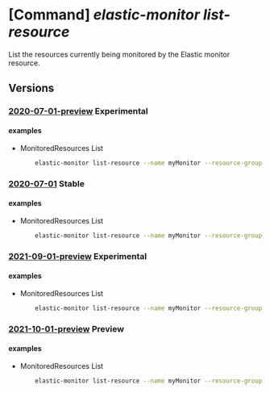 # [Command] _elastic-monitor list-resource_

List the resources currently being monitored by the Elastic monitor resource.

## Versions

### [2020-07-01-preview](/Resources/mgmt-plane/L3N1YnNjcmlwdGlvbnMve30vcmVzb3VyY2Vncm91cHMve30vcHJvdmlkZXJzL21pY3Jvc29mdC5lbGFzdGljL21vbml0b3JzL3t9L2xpc3Rtb25pdG9yZWRyZXNvdXJjZXM=/2020-07-01-preview.xml) **Experimental**

<!-- mgmt-plane /subscriptions/{}/resourcegroups/{}/providers/microsoft.elastic/monitors/{}/listmonitoredresources 2020-07-01-preview -->

#### examples

- MonitoredResources List
    ```bash
        elastic-monitor list-resource --name myMonitor --resource-group myResourceGroup
    ```

### [2020-07-01](/Resources/mgmt-plane/L3N1YnNjcmlwdGlvbnMve30vcmVzb3VyY2Vncm91cHMve30vcHJvdmlkZXJzL21pY3Jvc29mdC5lbGFzdGljL21vbml0b3JzL3t9L2xpc3Rtb25pdG9yZWRyZXNvdXJjZXM=/2020-07-01.xml) **Stable**

<!-- mgmt-plane /subscriptions/{}/resourcegroups/{}/providers/microsoft.elastic/monitors/{}/listmonitoredresources 2020-07-01 -->

#### examples

- MonitoredResources List
    ```bash
        elastic-monitor list-resource --name myMonitor --resource-group myResourceGroup
    ```

### [2021-09-01-preview](/Resources/mgmt-plane/L3N1YnNjcmlwdGlvbnMve30vcmVzb3VyY2Vncm91cHMve30vcHJvdmlkZXJzL21pY3Jvc29mdC5lbGFzdGljL21vbml0b3JzL3t9L2xpc3Rtb25pdG9yZWRyZXNvdXJjZXM=/2021-09-01-preview.xml) **Experimental**

<!-- mgmt-plane /subscriptions/{}/resourcegroups/{}/providers/microsoft.elastic/monitors/{}/listmonitoredresources 2021-09-01-preview -->

#### examples

- MonitoredResources List
    ```bash
        elastic-monitor list-resource --name myMonitor --resource-group myResourceGroup
    ```

### [2021-10-01-preview](/Resources/mgmt-plane/L3N1YnNjcmlwdGlvbnMve30vcmVzb3VyY2Vncm91cHMve30vcHJvdmlkZXJzL21pY3Jvc29mdC5lbGFzdGljL21vbml0b3JzL3t9L2xpc3Rtb25pdG9yZWRyZXNvdXJjZXM=/2021-10-01-preview.xml) **Preview**

<!-- mgmt-plane /subscriptions/{}/resourcegroups/{}/providers/microsoft.elastic/monitors/{}/listmonitoredresources 2021-10-01-preview -->

#### examples

- MonitoredResources List
    ```bash
        elastic-monitor list-resource --name myMonitor --resource-group myResourceGroup
    ```
